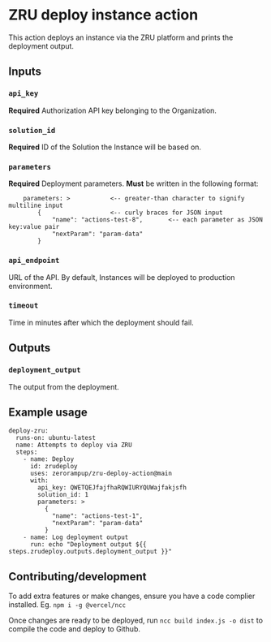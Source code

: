 # ZRU deploy instance action

This action deploys an instance via the ZRU platform and prints the deployment output.

## Inputs

### `api_key`

**Required** Authorization API key belonging to the Organization.

### `solution_id`

**Required** ID of the Solution the Instance will be based on.

### `parameters`

**Required** Deployment parameters. **Must** be written in the following format:

```
    parameters: >           <-- greater-than character to signify multiline input
        {                   <-- curly braces for JSON input
            "name": "actions-test-8",       <-- each parameter as JSON key:value pair
            "nextParam": "param-data"
        }
```

### `api_endpoint`

URL of the API. By default, Instances will be deployed to production environment.

### `timeout`

Time in minutes after which the deployment should fail.

## Outputs

### `deployment_output`

The output from the deployment.

## Example usage

```
deploy-zru:
  runs-on: ubuntu-latest
  name: Attempts to deploy via ZRU
  steps:
    - name: Deploy
      id: zrudeploy
      uses: zerorampup/zru-deploy-action@main
      with:
        api_key: QWETQEJfajfhaRQWIURYQUWajfakjsfh
        solution_id: 1
        parameters: >
          {
            "name": "actions-test-1",
            "nextParam": "param-data"
          }
    - name: Log deployment output
      run: echo "Deployment output ${{ steps.zrudeploy.outputs.deployment_output }}"
```

## Contributing/development

To add extra features or make changes, ensure you have a code complier installed.
Eg. `npm i -g @vercel/ncc`

Once changes are ready to be deployed, run `ncc build index.js -o dist` to compile the code and deploy to Github.

